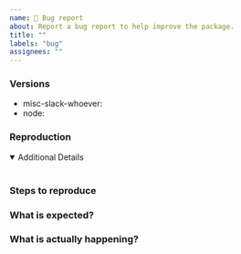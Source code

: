 ```yaml
---
name: 🚨 Bug report
about: Report a bug report to help improve the package.
title: ""
labels: "bug"
assignees: ""
---
```


<!-- ❤ Thanks for your time to make this package better with your feedback ❤

👍 A properly detailed bug report can save a LOT of time and help fixing issues as soon as possible.
-->

### Versions

- misc-slack-whoever: <!-- ex: v0.1.0 -->
- node: <!-- ex: v12.14.0 -->

### Reproduction

<!-- If possible link to a minimal test case, without a reproduction, it is so hard to address problems :( -->

<details open>
<summary>Additional Details</summary>
<br>
<!-- Attaching `package.json`, dependencies, logs or code snippets would help to find the issue -->
</details>

### Steps to reproduce

### What is expected?

### What is actually happening?
